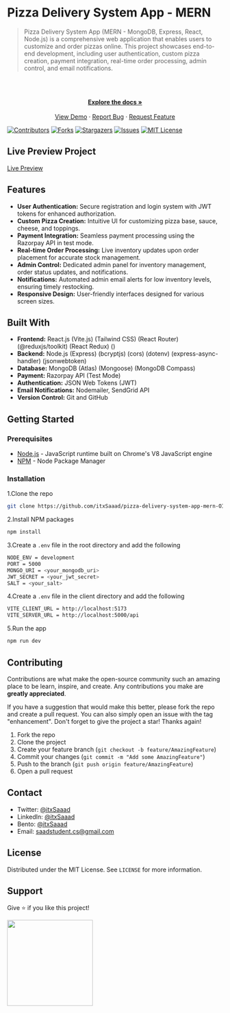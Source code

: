 # Pizza Delivery System App - MERN

> Pizza Delivery System App (MERN - MongoDB, Express, React, Node.js) is a comprehensive web application that enables users to customize and order pizzas online. This project showcases end-to-end development, including user authentication, custom pizza creation, payment integration, real-time order processing, admin control, and email notifications.

<br />
<div align="center">
  <p align="center">
    <br />
    <a href="https://github.com/itxSaaad/pizza-delivery-system-app-mern-OIBSIP">
    <strong>Explore the docs »</strong></a>
    <br />
    <br />
    <a href="https://pizza-delivery-system-app-mern-OIBSIP.vercel.app/">View Demo</a>
    ·
    <a href="https://github.com/itxSaaad/pizza-delivery-system-app-mern-OIBSIP/issues">Report Bug</a>
    ·
    <a href="https://github.com/itxSaaad/pizza-delivery-system-app-mern-OIBSIP/issues">Request Feature</a>
  </p>
</div>

[![Contributors][contributors-shield]][contributors-url]
[![Forks][forks-shield]][forks-url]
[![Stargazers][stars-shield]][stars-url]
[![Issues][issues-shield]][issues-url]
[![MIT License][license-shield]][license-url]

## Live Preview Project

[Live Preview](https://pizza-delivery-system-app-mern-OIBSIP.vercel.app/)

## Features

- **User Authentication:** Secure registration and login system with JWT tokens for enhanced authorization.
- **Custom Pizza Creation:** Intuitive UI for customizing pizza base, sauce, cheese, and toppings.
- **Payment Integration:** Seamless payment processing using the Razorpay API in test mode.
- **Real-time Order Processing:** Live inventory updates upon order placement for accurate stock management.
- **Admin Control:** Dedicated admin panel for inventory management, order status updates, and notifications.
- **Notifications:** Automated admin email alerts for low inventory levels, ensuring timely restocking.
- **Responsive Design:** User-friendly interfaces designed for various screen sizes.

## Built With

- **Frontend:** React.js (Vite.js) (Tailwind CSS) (React Router) (@reduxjs/toolkit) (React Redux) ()
- **Backend:** Node.js (Express) (bcryptjs) (cors) (dotenv) (express-async-handler) (jsonwebtoken)
- **Database:** MongoDB (Atlas) (Mongoose) (MongoDB Compass)
- **Payment:** Razorpay API (Test Mode)
- **Authentication:** JSON Web Tokens (JWT)
- **Email Notifications:** Nodemailer, SendGrid API
- **Version Control:** Git and GitHub

## Getting Started

### Prerequisites

- [Node.js](https://nodejs.org/en/) - JavaScript runtime built on Chrome's V8 JavaScript engine
- [NPM](https://www.npmjs.com/) - Node Package Manager

### Installation

1.Clone the repo

```sh
git clone https://github.com/itxSaaad/pizza-delivery-system-app-mern-OIBSIP.git
```

2.Install NPM packages

```sh
npm install
```

3.Create a `.env` file in the root directory and add the following

```sh
NODE_ENV = development
PORT = 5000
MONGO_URI = <your_mongodb_uri>
JWT_SECRET = <your_jwt_secret>
SALT = <your_salt>

```

4.Create a `.env` file in the client directory and add the following

```sh
VITE_CLIENT_URL = http://localhost:5173
VITE_SERVER_URL = http://localhost:5000/api
```

5.Run the app

```sh
npm run dev
```

## Contributing

Contributions are what make the open-source community such an amazing place to be learn, inspire, and create. Any contributions you make are **greatly appreciated**.

If you have a suggestion that would make this better, please fork the repo and create a pull request. You can also simply open an issue with the tag "enhancement".
Don't forget to give the project a star! Thanks again!

1. Fork the repo
2. Clone the project
3. Create your feature branch (`git checkout -b feature/AmazingFeature`)
4. Commit your changes (`git commit -m "Add some AmazingFeature"`)
5. Push to the branch (`git push origin feature/AmazingFeature`)
6. Open a pull request

## Contact

- Twitter: [@itxSaaad](https://twitter.com/itxSaaad)
- LinkedIn: [@itxSaaad](https://www.linkedin.com/in/itxsaaad/)
- Bento: [@itxSaaad](https://bento.me/itxsaaad)
- Email: [saadstudent.cs@gmail.com](mailto:saadstudent.cs@gmail.com)

## License

Distributed under the MIT License. See `LICENSE` for more information.

## Support

Give ⭐️ if you like this project!

<a href="https://www.buymeacoffee.com/itxSaaad"><img src="https://cdn.buymeacoffee.com/buttons/v2/default-yellow.png" width="200" /></a>

<!-- MARKDOWN LINKS & IMAGES -->

[contributors-shield]: https://img.shields.io/github/contributors/itxSaaad/pizza-delivery-system-app-mern-OIBSIP.svg?style=for-the-badge
[contributors-url]: https://github.com/itxSaaad/pizza-delivery-system-app-mern-OIBSIP/graphs/contributors
[forks-shield]: https://img.shields.io/github/forks/itxSaaad/pizza-delivery-system-app-mern-OIBSIP.svg?style=for-the-badge
[forks-url]: https://github.com/itxSaaad/pizza-delivery-system-app-mern-OIBSIP/network/members
[stars-shield]: https://img.shields.io/github/stars/itxSaaad/pizza-delivery-system-app-mern-OIBSIP.svg?style=for-the-badge
[stars-url]: https://github.com/itxSaaad/pizza-delivery-system-app-mern-OIBSIP/stargazers
[issues-shield]: https://img.shields.io/github/issues/itxSaaad/pizza-delivery-system-app-mern-OIBSIP.svg?style=for-the-badge
[issues-url]: https://github.com/itxSaaad/pizza-delivery-system-app-mern-OIBSIP/issues
[license-shield]: https://img.shields.io/github/license/itxSaaad/pizza-delivery-system-app-mern-OIBSIP.svg?style=for-the-badge
[license-url]: https://github.com/itxSaaad/pizza-delivery-system-app-mern-OIBSIP/blob/main/LICENSE.md
